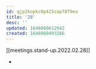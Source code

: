 ```yaml
---
id: qjp2kopkc0p425zap78f9ea
title: '28'
desc: ''
updated: 1646060612942
created: 1646060493266
---
```


[[meetings.stand-up.2022.02.28]]

- 